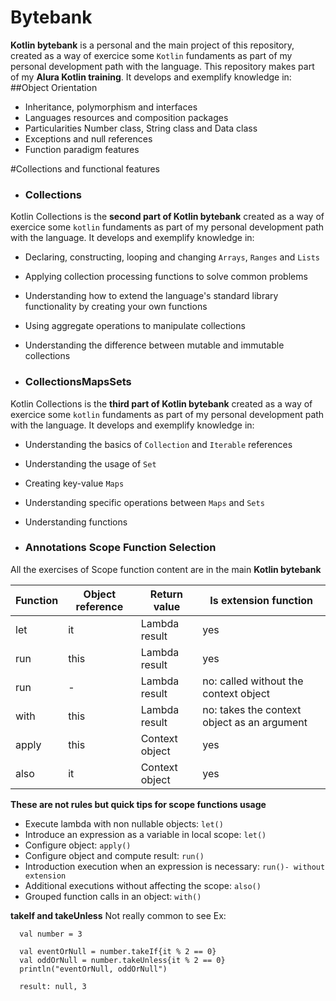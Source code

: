 # Bytebank

  **Kotlin bytebank** is a personal and the main project of this repository, created as a way of exercice some `Kotlin` fundaments as part of my personal development 
  path with the language. This repository makes part of my **Alura Kotlin training**.
  It develops and exemplify knowledge in:
##Object Orientation
  - Inheritance, polymorphism and interfaces 
  - Languages resources and composition packages 
  - Particularities Number class, String class and Data class
  - Exceptions and null references 
  - Function paradigm features
  
#Collections and functional features
- ### Collections
Kotlin Collections is the **second part of Kotlin bytebank** created as a way of exercice some `kotlin` fundaments as part of my personal development path with the language.
It develops and exemplify knowledge in:

   - Declaring, constructing, looping and changing `Arrays`, `Ranges` and `Lists`
   - Applying collection processing functions to solve common problems
   - Understanding how to extend the language's standard library functionality by creating your own functions
   - Using aggregate operations to manipulate collections
   - Understanding the difference between mutable and immutable collections

   - ### CollectionsMapsSets
Kotlin Collections is the **third part of Kotlin bytebank** created as a way of exercice some `kotlin` fundaments as part of my personal development path with the language.
   It develops and exemplify knowledge in:

   - Understanding the basics of `Collection` and `Iterable` references
   - Understanding the usage of `Set`
   - Creating key-value `Maps`
   - Understanding specific operations between `Maps` and `Sets`
   - Understanding functions 

   - ### Annotations Scope Function Selection
All the exercises of Scope function content are in the main **Kotlin bytebank**

| Function | Object reference | Return value | Is extension function                      |
|----------|------------------|--------------|--------------------------------------------|
| let      | it               | Lambda result| yes                                        |
|  run     | this             | Lambda result| yes                                        |
|  run     | -                | Lambda result| no: called without the context object      |
| with     | this             | Lambda result| no: takes the context object as an argument|
| apply    | this             |Context object| yes                                        |
| also     | it               |Context object| yes                                        |

**These are not rules but quick tips for scope functions usage**
- Execute lambda with non nullable objects: `let()`
- Introduce an expression as a variable in local scope: `let()`
- Configure object: `apply()`
- Configure object and compute result: `run()`
- Introduction execution when an expression is necessary: `run()- without extension`
- Additional executions without affecting the scope: `also()`
- Grouped function calls in an object: `with()`

**takeIf and takeUnless**
Not really common to see
Ex: 
```
  val number = 3
  
  val eventOrNull = number.takeIf{it % 2 == 0}
  val oddOrNull = number.takeUnless{it % 2 == 0}
  println("eventOrNull, oddOrNull")
  
  result: null, 3
```
